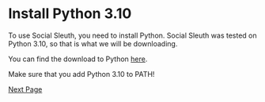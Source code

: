 # Install Python 3.10
To use Social Sleuth, you need to install Python. Social Sleuth was tested on Python 3.10, so that is what we will be downloading.

You can find the download to Python [here](https://www.python.org/downloads/).

Make sure that you add Python 3.10 to PATH!

[Next Page](https://github.com/OfficialB/sleuth/blob/main/docs/getting-started/install-git.md)

